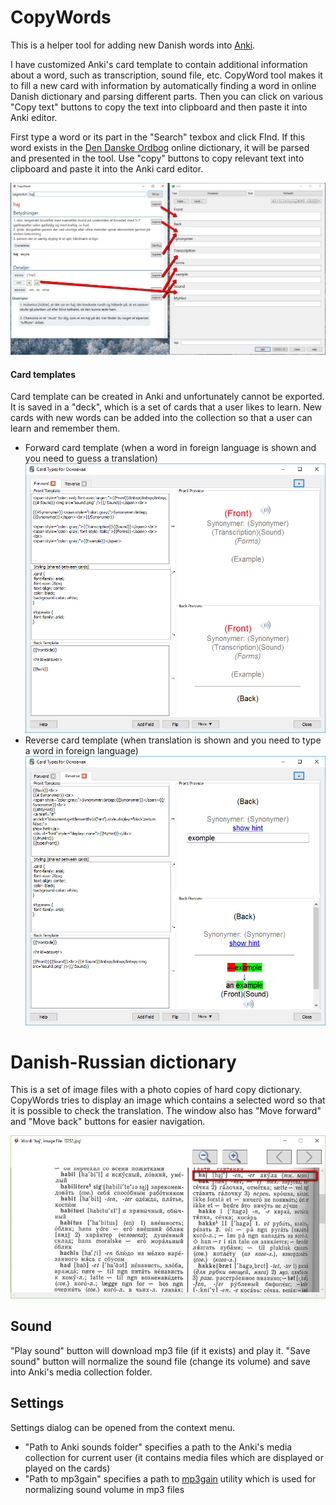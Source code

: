 # CopyWords
This is a helper tool for adding new Danish words into [Anki](http://ankisrs.net/).

I have customized Anki's card template to contain additional information about a word, such as transcription, sound file, etc. CopyWord tool makes it to fill a new card with information by automatically finding a word in online Danish dictionary and parsing different parts. Then you can click on various "Copy text" buttons to copy the text into clipboard and then paste it into Anki editor.

First type a word or its part in the "Search" texbox and click FInd. If this word exists in the [Den Danske Ordbog](http://ordnet.dk/ddo/) online dictionary, it will be parsed and presented in the tool.
Use "copy" buttons to copy relevant text into clipboard and paste it into the Anki card editor. 

![Copy word parts into Anki](https://raw.githubusercontent.com/evgenygunko/CopyWords/master/img/Copy_word_parts.png)

#### Card templates
Card template can be created in Anki and unfortunately cannot be exported. It is saved in a "deck", which is a set of cards that a user likes to learn.
New cards with new words can be added into the collection so that a user can learn and remember them.
- Forward card template (when a word in foreign language is shown and you need to guess a translation) ![Forward card](https://raw.githubusercontent.com/evgenygunko/CopyWords/master/img/Card_template_forward.png)
- Reverse card template (when translation is shown and you need to type a word in foreign language) ![Reverse card](https://raw.githubusercontent.com/evgenygunko/CopyWords/master/img/Card_template_reverse.png)
 
# Danish-Russian dictionary
This is a set of image files with a photo copies of hard copy dictionary. CopyWords tries to display an image which contains a selected word so that it is possible to check the translation.
The window also has "Move forward" and "Move back" buttons for easier navigation.

![Danish-Russian dictionary](https://raw.githubusercontent.com/evgenygunko/CopyWords/master/img/Danish_Russian_dictionary.png)

## Sound
"Play sound" button will download mp3 file (if it exists) and play it.
"Save sound" button will normalize the sound file (change its volume) and save into Anki's media collection folder.

## Settings
Settings dialog can be opened from the context menu.
- "Path to Anki sounds folder" specifies a path to the Anki's media collection for current user (it contains media files which are displayed or played on the cards)
- "Path to mp3gain" specifies a path to [mp3gain](http://mp3gain.sourceforge.net/) utility which is used for normalizing sound volume in mp3 files